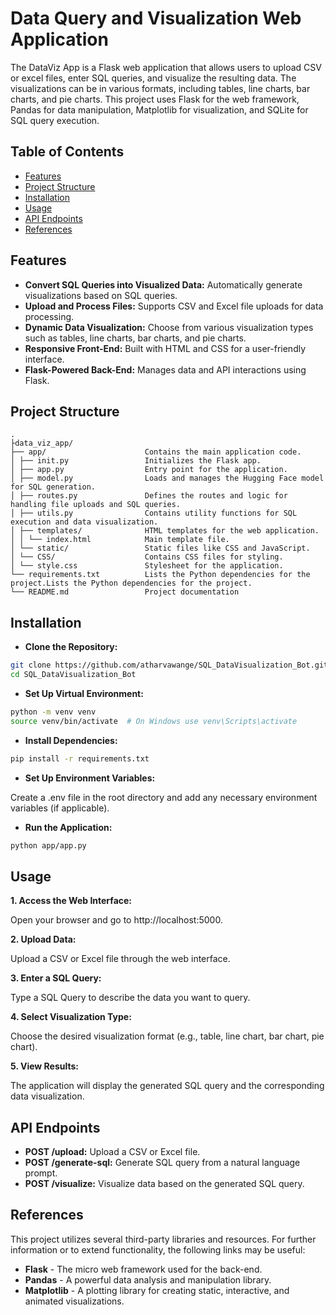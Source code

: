 # Data Query and Visualization Web Application

The DataViz App is a Flask web application that allows users to upload CSV or excel files, enter SQL queries, and visualize the resulting data. The visualizations can be in various formats, including tables, line charts, bar charts, and pie charts. This project uses Flask for the web framework, Pandas for data manipulation, Matplotlib for visualization, and SQLite for SQL query execution.

## Table of Contents
- [Features](#features)
- [Project Structure](#project-structure)
- [Installation](#installation)
- [Usage](#usage)
- [API Endpoints](#api-endpoints)
- [References](#references)

## Features
- **Convert SQL Queries into Visualized Data:** Automatically generate visualizations based on SQL queries.
- **Upload and Process Files:** Supports CSV and Excel file uploads for data processing.
- **Dynamic Data Visualization:** Choose from various visualization types such as tables, line charts, bar charts, and pie charts.
- **Responsive Front-End:** Built with HTML and CSS for a user-friendly interface.
- **Flask-Powered Back-End:** Manages data and API interactions using Flask.

## Project Structure
```plaintext
.
├data_viz_app/
├── app/                      Contains the main application code.
│ ├── init.py                 Initializes the Flask app.
│ ├── app.py                  Entry point for the application.
│ ├── model.py                Loads and manages the Hugging Face model for SQL generation.
│ ├── routes.py               Defines the routes and logic for handling file uploads and SQL queries.
│ ├── utils.py                Contains utility functions for SQL execution and data visualization.
│ ├── templates/              HTML templates for the web application.
│ │ └── index.html            Main template file.
│ └── static/                 Static files like CSS and JavaScript.
│ └── CSS/                    Contains CSS files for styling.
│ └── style.css               Stylesheet for the application.
└── requirements.txt          Lists the Python dependencies for the project.Lists the Python dependencies for the project.
└── README.md                 Project documentation
```
## Installation
- **Clone the Repository:**

```bash
git clone https://github.com/atharvawange/SQL_DataVisualization_Bot.git
cd SQL_DataVisualization_Bot
```
- **Set Up Virtual Environment:**

```bash
python -m venv venv
source venv/bin/activate  # On Windows use venv\Scripts\activate
```
- **Install Dependencies:**

```bash
pip install -r requirements.txt
```
- **Set Up Environment Variables:**

Create a .env file in the root directory and add any necessary environment variables (if applicable).

- **Run the Application:**

```bash
python app/app.py
```

## Usage
**1. Access the Web Interface:**

Open your browser and go to http://localhost:5000.

**2. Upload Data:**

Upload a CSV or Excel file through the web interface.

**3. Enter a SQL Query:**

Type a SQL Query to describe the data you want to query.

**4. Select Visualization Type:**

Choose the desired visualization format (e.g., table, line chart, bar chart, pie chart).

**5. View Results:**

The application will display the generated SQL query and the corresponding data visualization.

## API Endpoints
- **POST /upload:** Upload a CSV or Excel file.
- **POST /generate-sql:** Generate SQL query from a natural language prompt.
- **POST /visualize:** Visualize data based on the generated SQL query.

## References
This project utilizes several third-party libraries and resources. For further information or to extend functionality, the following links may be useful:
- **Flask** - The micro web framework used for the back-end.
- **Pandas** - A powerful data analysis and manipulation library.
- **Matplotlib** - A plotting library for creating static, interactive, and animated visualizations.
